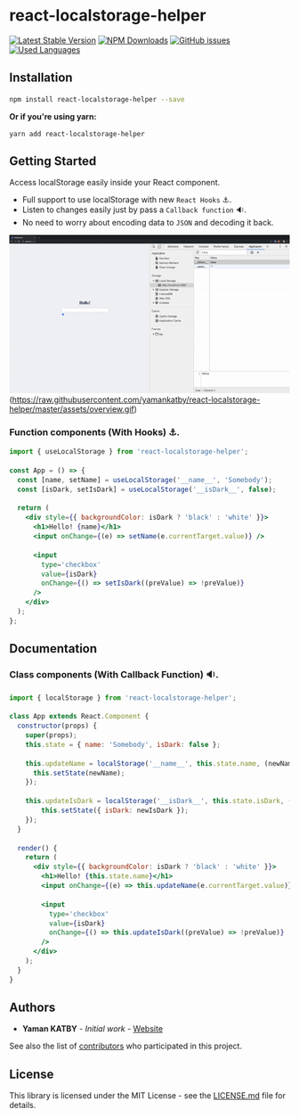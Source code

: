 # react-localstorage-helper

[![Latest Stable Version](https://img.shields.io/npm/v/react-localstorage-helper.svg)](https://www.npmjs.com/package/react-localstorage-helper)
[![NPM Downloads](https://img.shields.io/npm/dm/react-localstorage-helper.svg)](https://www.npmjs.com/package/react-localstorage-helper)
[![GitHub issues](https://img.shields.io/github/issues-raw/yamankatby/react-localstorage-helper.svg)](https://github.com/yamankatby/react-localstorage-helper/issues)
[![Used Languages](https://img.shields.io/github/languages/top/yamankatby/react-localstorage-helper.svg)](https://github.com/yamankatby/react-localstorage-helper/issues)

## Installation


```bash
npm install react-localstorage-helper --save
```
**Or if you're using yarn:**

```
yarn add react-localstorage-helper
```

## Getting Started

Access localStorage easily inside your React component.
- Full support to use localStorage with new `React Hooks` ⚓.
- Listen to changes easily just by pass a `Callback function` 🔉.
- No need to worry about encoding data to `JSON` and decoding it back.

![react-native-js-tableview Android Screenshot](https://raw.githubusercontent.com/yamankatby/react-localstorage-helper/master/assets/overview.gif)(https://raw.githubusercontent.com/yamankatby/react-localstorage-helper/master/assets/overview.gif)

### Function components (With Hooks) ⚓.

```jsx harmony
import { useLocalStorage } from 'react-localstorage-helper';

const App = () => {
  const [name, setName] = useLocalStorage('__name__', 'Somebody');
  const [isDark, setIsDark] = useLocalStorage('__isDark__', false);

  return (
    <div style={{ backgroundColor: isDark ? 'black' : 'white' }}>
      <h1>Hello! {name}</h1>
      <input onChange={(e) => setName(e.currentTarget.value)} />

      <input
        type='checkbox'
        value={isDark}
        onChange={() => setIsDark((preValue) => !preValue)}
      />
    </div>
  );
};

```

## Documentation

### Class components (With Callback Function) 🔉.

```jsx harmony
import { localStorage } from 'react-localstorage-helper';

class App extends React.Component {
  constructor(props) {
    super(props);
    this.state = { name: 'Somebody', isDark: false };

    this.updateName = localStorage('__name__', this.state.name, (newName) => {
      this.setState(newName);
    });

    this.updateIsDark = localStorage('__isDark__', this.state.isDark, (newIsDark) => {
        this.setState({ isDark: newIsDark });
    });
  }

  render() {
    return (
      <div style={{ backgroundColor: isDark ? 'black' : 'white' }}>
        <h1>Hello! {this.state.name}</h1>
        <input onChange={(e) => this.updateName(e.currentTarget.value)} />

        <input
          type='checkbox'
          value={isDark}
          onChange={() => this.updateIsDark((preValue) => !preValue)}
        />
      </div>
    );
  }
}

```

## Authors

* **Yaman KATBY** - *Initial work* - [Website](https://yaman.idewaxa.com/)

See also the list of [contributors](https://github.com/yamankatby/redux-immutable-helper/contributors) who participated in this project.

## License

This library is licensed under the MIT License - see the [LICENSE.md](LICENSE.md) file for details.
